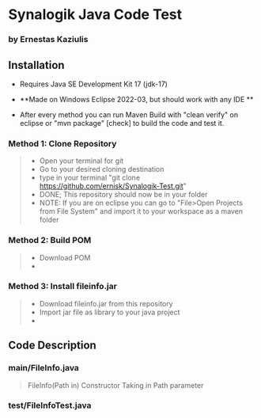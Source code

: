# Synalogik Java Code Test
### by Ernestas Kaziulis



## Installation
- Requires Java SE Development Kit 17 (jdk-17)

- **Made on Windows Eclipse 2022-03, but should work with any IDE **

- After every method you can run Maven Build with "clean verify" on eclipse or "mvn package" [check] to build the code and test it.

### Method 1: Clone Repository
> - Open your terminal for git
> - Go to your desired cloning destination
> - type in your terminal "git clone https://github.com/ernisk/Synalogik-Test.git"
> - DONE; This repository should now be in your folder
> - NOTE: If you are on eclipse you can go to "File>Open Projects from File System" and import it to your workspace as a maven folder

### Method 2: Build POM
> - Download POM
> - 

### Method 3: Install fileinfo.jar
> - Download fileinfo.jar from this repository
> - Import jar file as library to your java project
> - 

## Code Description

### main/FileInfo.java
> FileInfo(Path in) Constructor Taking in Path parameter
> 

### test/FileInfoTest.java

